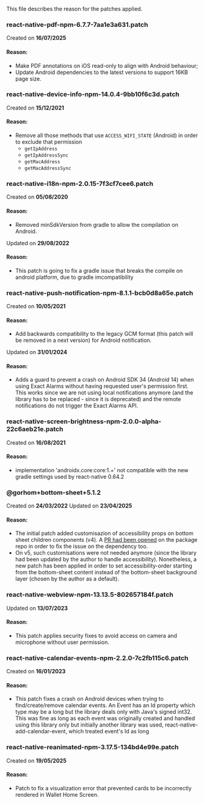 This file describes the reason for the patches applied.

### react-native-pdf-npm-6.7.7-7aa1e3a631.patch
Created on **16/07/2025**

#### Reason:
- Make PDF annotations on iOS read-only to align with Android behaviour;
- Update Android dependencies to the latest versions to support 16KB page size.


### react-native-device-info-npm-14.0.4-9bb10f6c3d.patch
Created on **15/12/2021**

#### Reason:
- Remove all those methods that use `ACCESS_WIFI_STATE` (Android) in order to exclude that permission
    - `getIpAddress`
    - `getIpAddressSync`
    - `getMacAddress`
    - `getMacAddressSync`


### react-native-i18n-npm-2.0.15-7f3cf7cee6.patch
Created on **05/08/2020**

#### Reason:
- Removed minSdkVersion from gradle to allow the compilation on Android. 

Updated on **29/08/2022**

#### Reason:

- This patch is going to fix a gradle issue that breaks the compile on android platform, due to gradle imcompatibility

### react-native-push-notification-npm-8.1.1-bcb0d8a65e.patch
Created on **10/05/2021**

#### Reason:
- Add backwards compatibility to the legacy GCM format (this patch will be removed in a next version) for Android notification.

Updated on **31/01/2024**

#### Reason:
- Adds a guard to prevent a crash on Android SDK 34 (Android 14) when using Exact Alarms without having requested user's permission first.
  This works since we are not using local notifications anymore (and the library has to be replaced - since it is deprecated) and the
  remote notifications do not trigger the Exact Alarms API.

### react-native-screen-brightness-npm-2.0.0-alpha-22c6aeb21e.patch
Created on **16/08/2021**

#### Reason:
- implementation 'androidx.core:core:1.+' not compatible with the new gradle settings used by react-native 0.64.2


### @gorhom+bottom-sheet+5.1.2

Created on **24/03/2022**
Updated on **23/04/2025**

#### Reason:

- The initial patch added customisazion of accessibility props on bottom sheet children components (v4). 
  A [PR had been opened](https://github.com/gorhom/react-native-bottom-sheet/pull/889) on the package repo in order 
  to fix the issue on the dependency too.
- On v5, such customisations were not needed anymore (since the library had been updated by the author to handle 
  accessibility). Nonetheless, a new patch has been applied in order to set accessibility-order starting from
  the bottom-sheet content instead of the bottom-sheet background layer (chosen by the author as a default).


### react-native-webview-npm-13.13.5-802657184f.patch

Updated on **13/07/2023**

#### Reason:

- This patch applies security fixes to avoid access on camera and microphone without user permission.

### react-native-calendar-events-npm-2.2.0-7c2fb115c6.patch

Created on **16/01/2023**

#### Reason:

- This patch fixes a crash on Android devices when trying to find/create/remove calendar events.
  An Event has an Id property which type may be a long but the library deals only with Java's signed int32.
  This was fine as long as each event was originally created and handled using this library only but 
  initially another library was used, react-native-add-calendar-event, which treated event's Id as long


### react-native-reanimated-npm-3.17.5-134bd4e99e.patch

Created on **19/05/2025**

#### Reason:

- Patch to fix a visualization error that prevented cards to be incorrectly rendered in Wallet Home Screen.